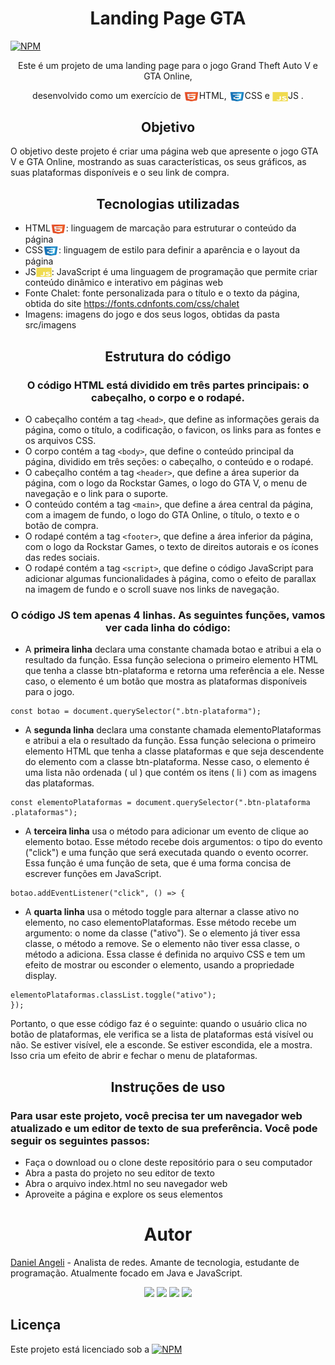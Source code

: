 <h1 align="center">Landing Page GTA</h1>  

 
 [![NPM](https://img.shields.io/npm/l/react)](https://github.com/tedoidobr/Landing-Page-GTA/blob/main/LICENSE)

<p align="center"> Este é um projeto de uma landing page para o jogo Grand Theft Auto V e GTA Online,</p>
<p align="center"> desenvolvido como um exercício de <img align="center" alt="HTML" height="15" width="25" src="https://raw.githubusercontent.com/devicons/devicon/master/icons/html5/html5-original.svg">HTML, <img align="center" alt="CSS" height="15" width="25" src="https://raw.githubusercontent.com/devicons/devicon/master/icons/css3/css3-original.svg">CSS  e <img align="center" alt="Js" height="15" width="25" src="https://raw.githubusercontent.com/devicons/devicon/master/icons/javascript/javascript-plain.svg">JS .
</p>

 <h2 align="center"> Objetivo </h2> 
 

O objetivo deste projeto é criar uma página web que apresente o jogo GTA V e GTA Online, mostrando as suas características, os seus gráficos, as suas plataformas disponíveis e o seu link de compra.

<h2 align="center">  Tecnologias utilizadas </h2>


- HTML<img align="center" alt="HTML" height="15" width="25" src="https://raw.githubusercontent.com/devicons/devicon/master/icons/html5/html5-original.svg">: linguagem de marcação para estruturar o conteúdo da página
- CSS<img align="center" alt="CSS" height="15" width="25" src="https://raw.githubusercontent.com/devicons/devicon/master/icons/css3/css3-original.svg">: linguagem de estilo para definir a aparência e o layout da página
- JS<img align="center" alt="Js" height="15" width="25" src="https://raw.githubusercontent.com/devicons/devicon/master/icons/javascript/javascript-plain.svg">: JavaScript é uma linguagem de programação que permite criar conteúdo dinâmico e interativo em páginas web
- Fonte Chalet: fonte personalizada para o título e o texto da página, obtida do site https://fonts.cdnfonts.com/css/chalet
- Imagens: imagens do jogo e dos seus logos, obtidas da pasta src/imagens

<h2 align="center"> Estrutura do código </h2> 


<h3 align="center"> O código HTML está dividido em três partes principais: o cabeçalho, o corpo e o rodapé. </h3>

- O cabeçalho contém a tag `<head>`, que define as informações gerais da página, como o título, a codificação, o favicon, os links para as fontes e os arquivos CSS.
- O corpo contém a tag `<body>`, que define o conteúdo principal da página, dividido em três seções: o cabeçalho, o conteúdo e o rodapé.
- O cabeçalho contém a tag `<header>`, que define a área superior da página, com o logo da Rockstar Games, o logo do GTA V, o menu de navegação e o link para o suporte.
- O conteúdo contém a tag `<main>`, que define a área central da página, com a imagem de fundo, o logo do GTA Online, o título, o texto e o botão de compra.
- O rodapé contém a tag `<footer>`, que define a área inferior da página, com o logo da Rockstar Games, o texto de direitos autorais e os ícones das redes sociais.
- O rodapé contém a tag `<script>`, que define o código JavaScript para adicionar algumas funcionalidades à página, como o efeito de parallax na imagem de fundo e o scroll suave nos links de navegação.


<h3 align="center"> O código JS tem apenas 4 linhas. As seguintes funções, vamos ver cada linha do código: </h3>


  
  - A **primeira linha** declara uma constante chamada botao e atribui a ela o resultado da função. Essa função seleciona o primeiro elemento HTML que tenha a classe btn-plataforma e retorna uma referência a ele. Nesse caso, o elemento é um botão que mostra as plataformas disponíveis para o jogo.
```
const botao = document.querySelector(".btn-plataforma");
```
  - A **segunda linha** declara uma constante chamada elementoPlataformas e atribui a ela o resultado da função. Essa função seleciona o primeiro elemento HTML que tenha a classe plataformas e que seja descendente do elemento com a classe btn-plataforma. Nesse caso, o elemento é uma lista não ordenada ( ul ) que contém os itens ( li ) com as imagens das plataformas.
 ```
const elementoPlataformas = document.querySelector(".btn-plataforma .plataformas");
```
  - A **terceira linha** usa o método para adicionar um evento de clique ao elemento botao. Esse método recebe dois argumentos: o tipo do evento ("click") e uma função que será executada quando o evento ocorrer. Essa função é uma função de seta, que é uma forma concisa de escrever funções em JavaScript.
```
botao.addEventListener("click", () => {
```
 - A **quarta linha** usa o método toggle para alternar a classe ativo no elemento, no caso elementoPlataformas. Esse método recebe um argumento: o nome da classe ("ativo"). Se o elemento já tiver essa classe, o método a remove. Se o elemento não tiver essa classe, o método a adiciona. Essa classe é definida no arquivo CSS e tem um efeito de mostrar ou esconder o elemento, usando a propriedade display.
```
elementoPlataformas.classList.toggle("ativo");
});
```

Portanto, o que esse código faz é o seguinte: quando o usuário clica no botão de plataformas, ele verifica se a lista de plataformas está visível ou não. Se estiver visível, ele a esconde. Se estiver escondida, ele a mostra. Isso cria um efeito de abrir e fechar o menu de plataformas.


<h2 align="center"> Instruções de uso</h2> 

<h3> Para usar este projeto, você precisa ter um navegador web atualizado e um editor de texto de sua preferência. Você pode seguir os seguintes passos:</h3>

- Faça o download ou o clone deste repositório para o seu computador
- Abra a pasta do projeto no seu editor de texto
- Abra o arquivo index.html no seu navegador web
- Aproveite a página e explore os seus elementos

<h1 align="center">Autor</h1> 

[Daniel Angeli](https://github.com/tedoidobr) - Analista de redes. Amante de tecnologia, estudante de programação. Atualmente focado em Java e JavaScript.
<div align="center"> 
  <a href="https://instagram.com/tedoido" target="_blank"><img src="https://img.shields.io/badge/-Instagram-%23E4405F?style=for-the-badge&logo=instagram&logoColor=white" target="_blank"></a>
  <a href = "mailto:tedoido@gmail.com.com"><img src="https://img.shields.io/badge/-Gmail-%23333?style=for-the-badge&logo=gmail&logoColor=white" target="_blank"></a>
  <a href="https://www.linkedin.com/in/daniel-armindo-angeli-06aa37282/" target="_blank"><img src="https://img.shields.io/badge/-LinkedIn-%230077B5?style=for-the-badge&logo=linkedin&logoColor=white" target="_blank"></a>
  <a href="https://github.com/tedoidobr" target="_blank"><img src="https://img.shields.io/badge/GitHub-100000?style=for-the-badge&logo=github&logoColor=white" target="_blank"></a>
</div>



<h2>Licença</h2> 

Este projeto está licenciado sob a 
[![NPM](https://img.shields.io/npm/l/react)](https://github.com/tedoidobr/Landing-Page-GTA/blob/main/LICENSE)

